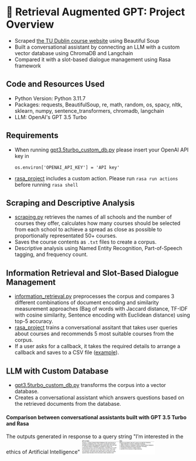 # :speech_balloon: Retrieval Augmented GPT: Project Overview
* Scraped [the TU Dublin course website](http://www.tudublin.ie/study/find-a-course/) using Beautiful Soup
* Built a conversational assistant by connecting an LLM with a custom vector database using ChromaDB and Langchain
* Compared it with a slot-based dialogue management using Rasa framework

## Code and Resources Used
* Python Version: Python 3.11.7
* Packages: requests, BeautifulSoup, re, math, random, os, spacy, nltk, sklearn, numpy, sentence_transformers, chromadb, langchain
* LLM: OpenAI's GPT 3.5 Turbo

## Requirements
* When running [gpt3.5turbo_custom_db.py](https://github.com/ayanoyamamoto0/retrieval_augmented_gpt/blob/main/gpt3.5turbo_custom_db.py) please insert your OpenAI API key in
  ```
  os.environ['OPENAI_API_KEY'] = 'API key'
  ```
* [rasa_project](https://github.com/ayanoyamamoto0/retrieval_augmented_gpt/tree/main/rasa_project) includes a custom action. Please run `rasa run actions` before running `rasa shell`

## Scraping and Descriptive Analysis
* [scraping.py](https://github.com/ayanoyamamoto0/retrieval_augmented_gpt/blob/main/scraping.py) retrieves the names of all schools and the number of courses they offer, calculates how many courses should be selected from each school to achieve a spread as close as possible to proportionally representated 50+ courses.
* Saves the course contents as `.txt` files to create a corpus.
* Descriptive analysis using Named Entity Recognition, Part-of-Speech tagging, and frequency count.

## Information Retrieval and Slot-Based Dialogue Management
* [information_retrieval.py](https://github.com/ayanoyamamoto0/retrieval_augmented_gpt/blob/main/information_retrieval.py) preprocesses the corpus and compares 3 different combinations of document encoding and similarity measurement approaches (Bag of words with Jaccard distance, TF-IDF with cosine similarity, Sentence encoding with Euclidean distance) using top-5 accuracy.
* [rasa_project](https://github.com/ayanoyamamoto0/retrieval_augmented_gpt/tree/main/rasa_project) trains a conversational assitant that takes user queries about courses and recommends 5 most suitable courses from the corpus.
* If a user asks for a callback, it takes the required details to arrange a callback and saves to a CSV file ([example](https://github.com/ayanoyamamoto0/retrieval_augmented_gpt/blob/main/rasa_project/callback_form_data.csv)).

## LLM with Custom Database
* [gpt3.5turbo_custom_db.py](https://github.com/ayanoyamamoto0/retrieval_augmented_gpt/blob/main/gpt3.5turbo_custom_db.py) transforms the corpus into a vector database.
* Creates a conversational assistant which answers questions based on the retrieved documents from the database.

#### Comparison between conversational assistants built with GPT 3.5 Turbo and Rasa
The outputs generated in response to a query string "I’m interested in the ethics of Artificial Intelligence"
<img src="https://github.com/ayanoyamamoto0/retrieval_augmented_gpt/blob/main/comparison.png" width=40% height=40%>
